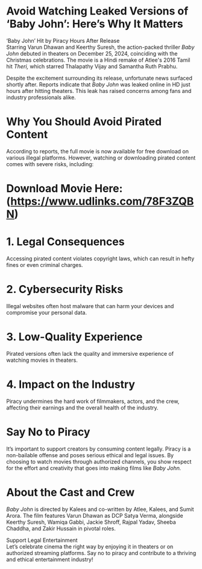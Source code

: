 # Avoid Watching Leaked Versions of ‘Baby John’: Here’s Why It Matters  

‘Baby John’ Hit by Piracy Hours After Release  
Starring Varun Dhawan and Keerthy Suresh, the action-packed thriller *Baby John* debuted in theaters on December 25, 2024, coinciding with the Christmas celebrations. The movie is a Hindi remake of Atlee's 2016 Tamil hit *Theri,* which starred Thalapathy Vijay and Samantha Ruth Prabhu.  

Despite the excitement surrounding its release, unfortunate news surfaced shortly after. Reports indicate that *Baby John* was leaked online in HD just hours after hitting theaters. This leak has raised concerns among fans and industry professionals alike.  

# Why You Should Avoid Pirated Content  
According to reports, the full movie is now available for free download on various illegal platforms. However, watching or downloading pirated content comes with severe risks, including:  

# Download Movie Here: (https://www.udlinks.com/78F3ZQBN) 

# 1. Legal Consequences  
   Accessing pirated content violates copyright laws, which can result in hefty fines or even criminal charges.  

# 2. Cybersecurity Risks  
   Illegal websites often host malware that can harm your devices and compromise your personal data.  

# 3. Low-Quality Experience 
   Pirated versions often lack the quality and immersive experience of watching movies in theaters.  

# 4. Impact on the Industry 
   Piracy undermines the hard work of filmmakers, actors, and the crew, affecting their earnings and the overall health of the industry.  

 # Say No to Piracy  
It’s important to support creators by consuming content legally. Piracy is a non-bailable offense and poses serious ethical and legal issues. By choosing to watch movies through authorized channels, you show respect for the effort and creativity that goes into making films like *Baby John.*  

 # About the Cast and Crew  
*Baby John* is directed by Kalees and co-written by Atlee, Kalees, and Sumit Arora. The film features Varun Dhawan as DCP Satya Verma, alongside Keerthy Suresh, Wamiqa Gabbi, Jackie Shroff, Rajpal Yadav, Sheeba Chaddha, and Zakir Hussain in pivotal roles.  

 Support Legal Entertainment  
Let’s celebrate cinema the right way by enjoying it in theaters or on authorized streaming platforms. Say no to piracy and contribute to a thriving and ethical entertainment industry!  
